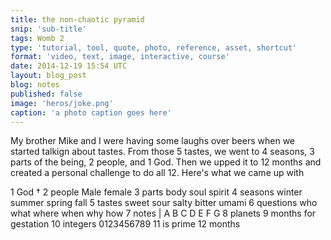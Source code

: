 ```yaml
---
title: the non-chaotic pyramid
snip: 'sub-title'
tags: Womb 2
type: 'tutorial, tool, quote, photo, reference, asset, shortcut'
format: 'video, text, image, interactive, course'
date: 2014-12-19 15:54 UTC
layout: blog_post
blog: notes
published: false
image: 'heros/joke.png'
caption: 'a photo caption goes here'
---
```


My brother Mike and I were having some laughs over beers when we started talkign about tastes. From those 5 tastes, we went to 4 seasons, 3 parts of the being, 2 people, and 1 God. Then we upped it to 12 months and created a personal challenge to do all 12. Here's what we came up with

1  God †
2  people Male female
3  parts body soul spirit
4  seasons winter summer spring fall
5  tastes sweet sour salty bitter umami
6  questions who what where when why how
7  notes | A B C D E F G
8  planets
9  months for gestation
10 integers 0123456789
11 is prime
12 months
